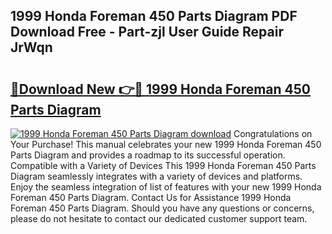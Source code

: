 ## 1999 Honda Foreman 450 Parts Diagram PDF Download Free - Part-zjl User Guide Repair JrWqn

# <h2><a href="http://dftr5a.blite.top/?on=1999+Honda+Foreman+450+Parts+Diagram">🔗Download New 👉🔴 1999 Honda Foreman 450 Parts Diagram</a></h2>

[![1999 Honda Foreman 450 Parts Diagram download](https://i.imgur.com/lujVjoI.png)](http://dftr5a.blite.top/?on=1999+Honda+Foreman+450+Parts+Diagram)
Congratulations on Your Purchase! This manual celebrates your new 1999 Honda Foreman 450 Parts Diagram and provides a roadmap to its successful operation. Compatible with a Variety of Devices This 1999 Honda Foreman 450 Parts Diagram seamlessly integrates with a variety of devices and platforms. Enjoy the seamless integration of list of features with your new 1999 Honda Foreman 450 Parts Diagram. Contact Us for Assistance 1999 Honda Foreman 450 Parts Diagram. Should you have any questions or concerns, please do not hesitate to contact our dedicated customer support team.
